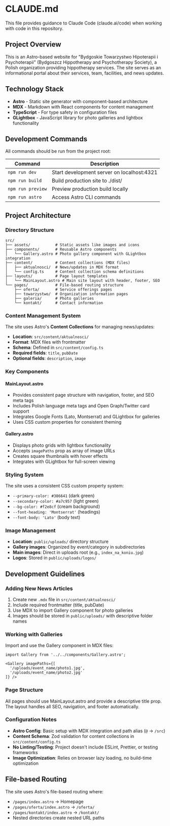# CLAUDE.md

This file provides guidance to Claude Code (claude.ai/code) when working with code in this repository.

## Project Overview

This is an Astro-based website for "Bydgoskie Towarzystwo Hipoterapii i Psychoterapii" (Bydgoszcz Hippotherapy and Psychotherapy Society), a Polish organization providing hippotherapy services. The site serves as an informational portal about their services, team, facilities, and news updates.

## Technology Stack

- **Astro** - Static site generator with component-based architecture
- **MDX** - Markdown with React components for content management
- **TypeScript** - For type safety in configuration files
- **GLightbox** - JavaScript library for photo galleries and lightbox functionality

## Development Commands

All commands should be run from the project root:

| Command | Description |
|---------|-------------|
| `npm run dev` | Start development server on localhost:4321 |
| `npm run build` | Build production site to ./dist/ |
| `npm run preview` | Preview production build locally |
| `npm run astro` | Access Astro CLI commands |

## Project Architecture

### Directory Structure

```
src/
├── assets/           # Static assets like images and icons
├── components/       # Reusable Astro components
│   └── Gallery.astro # Photo gallery component with GLightbox integration
├── content/          # Content collections (MDX files)
│   ├── aktualnosci/  # News/updates in MDX format
│   └── config.ts     # Content collection schema definitions
├── layouts/          # Page layout templates
│   └── MainLayout.astro # Main site layout with header, footer, SEO
└── pages/            # File-based routing structure
    ├── oferta/       # Service offerings pages
    ├── towarzystwo/  # Organization information pages
    ├── galeria/      # Photo galleries
    └── kontakt/      # Contact information
```

### Content Management System

The site uses Astro's **Content Collections** for managing news/updates:

- **Location**: `src/content/aktualnosci/`
- **Format**: MDX files with frontmatter
- **Schema**: Defined in `src/content/config.ts`
- **Required fields**: `title`, `pubDate`
- **Optional fields**: `description`, `image`

### Key Components

#### MainLayout.astro
- Provides consistent page structure with navigation, footer, and SEO meta tags
- Includes Polish language meta tags and Open Graph/Twitter card support
- Integrates Google Fonts (Lato, Montserrat) and GLightbox for galleries
- Uses CSS custom properties for consistent theming

#### Gallery.astro
- Displays photo grids with lightbox functionality
- Accepts `imagePaths` prop as array of image URLs
- Creates square thumbnails with hover effects
- Integrates with GLightbox for full-screen viewing

### Styling System

The site uses a consistent CSS custom property system:
- `--primary-color: #386641` (dark green)
- `--secondary-color: #a7c957` (light green)
- `--bg-color: #f2e8cf` (cream background)
- `--font-heading: 'Montserrat'` (headings)
- `--font-body: 'Lato'` (body text)

### Image Management

- **Location**: `public/uploads/` directory structure
- **Gallery images**: Organized by event/category in subdirectories
- **Main images**: Direct in uploads root (e.g., `index_na_koniu.jpg`)
- **Logos**: Stored in `public/uploads/logos/`

## Development Guidelines

### Adding New News Articles

1. Create new `.mdx` file in `src/content/aktualnosci/`
2. Include required frontmatter (title, pubDate)
3. Use MDX to import Gallery component for photo galleries
4. Images should be stored in `public/uploads/` with descriptive folder names

### Working with Galleries

Import and use the Gallery component in MDX files:

```mdx
import Gallery from '../../components/Gallery.astro';

<Gallery imagePaths={[
  '/uploads/event_name/photo1.jpg',
  '/uploads/event_name/photo2.jpg'
]} />
```

### Page Structure

All pages should use MainLayout.astro and provide a descriptive title prop. The layout handles all SEO, navigation, and footer automatically.

### Configuration Notes

- **Astro Config**: Basic setup with MDX integration and path alias (`@` → `/src`)
- **Content Schema**: Zod validation for content collections in `src/content/config.ts`
- **No Linting/Testing**: Project doesn't include ESLint, Prettier, or testing frameworks
- **Image Optimization**: Relies on browser lazy loading, no build-time optimization

## File-based Routing

The site uses Astro's file-based routing where:
- `/pages/index.astro` → Homepage
- `/pages/oferta/index.astro` → `/oferta/`
- `/pages/kontakt/index.astro` → `/kontakt/`
- Nested directories create nested URL paths